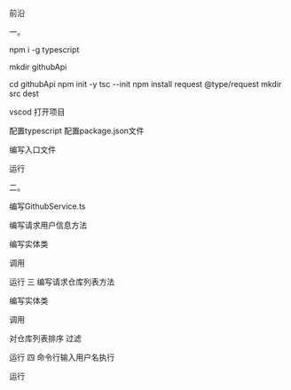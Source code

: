 前沿

一。

npm i -g typescript

mkdir githubApi

cd githubApi
npm init -y
tsc --init
npm install request @type/request
mkdir src dest

vscod 打开项目

配置typescript
配置package.json文件

编写入口文件

运行

二。

编写GithubService.ts

编写请求用户信息方法

编写实体类

调用

运行
三
编写请求仓库列表方法

编写实体类

调用

对仓库列表排序  过滤

运行
四
命令行输入用户名执行

运行